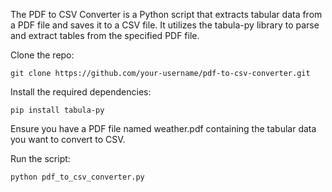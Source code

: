 The PDF to CSV Converter is a Python script that extracts tabular data from a PDF file and saves it to a CSV file. It utilizes the tabula-py library to parse and extract tables from the specified PDF file.

Clone the repo:

``git clone https://github.com/your-username/pdf-to-csv-converter.git``

Install the required dependencies:

``pip install tabula-py``

Ensure you have a PDF file named weather.pdf containing the tabular data you want to convert to CSV.

Run the script:

``python pdf_to_csv_converter.py``
